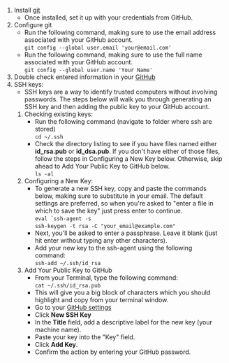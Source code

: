1. Install [git](https://git-scm.com/book/en/v2/Getting-Started-Installing-Git)
    - Once installed, set it up with your credentials from GitHub.
2. Configure git
    - Run the following command, making sure to use the email address associated with your GitHub account. <br />``git config --global user.email 'your@email.com'``
    - Run the following command, making sure to use the full name associated with your GitHub account. <br/> ``git config --global user.name 'Your Name'``
3. Double check entered information in your [GitHub](https://github.com/settings/profile)
4. SSH keys:
      - SSH keys are a way to identify trusted computers without involving passwords. The steps below will walk you through generating an SSH key and then adding the public key to your GitHub account.
      1. Checking existing keys: 
         - Run the following command (navigate to folder where ssh are stored) <br /> ``cd ~/.ssh`` 
         - Check the directory listing to see if you have files named either **id_rsa.pub** or **id_dsa.pub**. If you don't have either of those files, follow the steps in Configuring a New Key below. Otherwise, skip ahead to Add Your Public Key to GitHub below.<br /> ``ls -al``
      2. Configuring a New Key:
         - To generate a new SSH key, copy and paste the commands below, making sure to substitute in your email. The default settings are preferred, so when you're asked to "enter a file in which to save the key" just press enter to continue. <br /> ``eval `ssh-agent -s`` <br /> ``ssh-keygen -t rsa -C "your_email@example.com"``
         - Next, you'll be asked to enter a passphrase. Leave it blank (just hit enter without typing any other characters).
         - Add your new key to the ssh-agent using the following command: <br /> ``ssh-add ~/.ssh/id_rsa``
      3. Add Your Public Key to GitHub
         - From your Terminal, type the following command: <br /> ``cat ~/.ssh/id_rsa.pub``
         - This will give you a big block of characters which you should highlight and copy from your terminal window.
         - Go to your [GitHub settings](https://github.com/settings/keys)
         - Click **New SSH Key**
         - In the **Title** field, add a descriptive label for the new key (your machine name).
         - Paste your key into the "Key" field.
         - Click **Add Key**.
         - Confirm the action by entering your GitHub password.